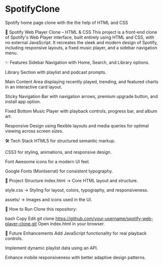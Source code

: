 # SpotifyClone
Spotify home page clone with the the help of HTML and CSS

🎵 Spotify Web Player Clone – HTML & CSS
This project is a front-end clone of Spotify's Web Player interface, built entirely using HTML and CSS, with no external JavaScript. It recreates the sleek and modern design of Spotify, including responsive layouts, a fixed music player, and a sidebar navigation menu.

✨ Features
Sidebar Navigation with Home, Search, and Library options.

Library Section with playlist and podcast prompts.

Main Content Area displaying recently played, trending, and featured charts in an interactive card layout.

Sticky Navigation Bar with navigation arrows, premium upgrade button, and install app option.

Fixed Bottom Music Player with playback controls, progress bar, and album art.

Responsive Design using flexible layouts and media queries for optimal viewing across screen sizes.

🛠️ Tech Stack
HTML5 for structured semantic markup.

CSS3 for styling, animations, and responsive design.

Font Awesome icons for a modern UI feel.

Google Fonts (Montserrat) for consistent typography.

📂 Project Structure
index.html → Core HTML layout and structure.

style.css → Styling for layout, colors, typography, and responsiveness.

assets/ → Images and icons used in the UI.

🚀 How to Run
Clone this repository:

bash
Copy
Edit
git clone https://github.com/your-username/spotify-web-player-clone.git
Open index.html in your browser.

📌 Future Enhancements
Add JavaScript functionality for real playback controls.

Implement dynamic playlist data using an API.

Enhance mobile responsiveness with better adaptive design patterns.
